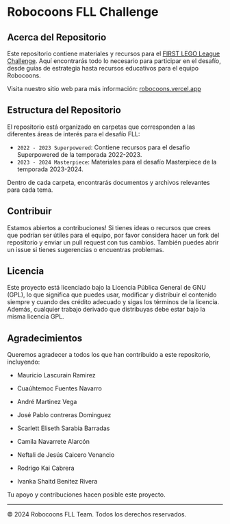 # Robocoons FLL Challenge

## Acerca del Repositorio

Este repositorio contiene materiales y recursos para el [FIRST LEGO League Challenge](https://www.firstlegoleagues.mx/fll-challenge/). Aquí encontrarás todo lo necesario para participar en el desafío, desde guías de estrategia hasta recursos educativos para el equipo Robocoons.

Visita nuestro sitio web para más información: [robocoons.vercel.app](https://robocoons.vercel.app/)

## Estructura del Repositorio

El repositorio está organizado en carpetas que corresponden a las diferentes áreas de interés para el desafío FLL:

- `2022 - 2023 Superpowered`: Contiene recursos para el desafío Superpowered de la temporada 2022-2023.
- `2023 - 2024 Masterpiece`: Materiales para el desafío Masterpiece de la temporada 2023-2024.

Dentro de cada carpeta, encontrarás documentos y archivos relevantes para cada tema.

## Contribuir

Estamos abiertos a contribuciones! Si tienes ideas o recursos que crees que podrían ser útiles para el equipo, por favor considera hacer un fork del repositorio y enviar un pull request con tus cambios. También puedes abrir un issue si tienes sugerencias o encuentras problemas.

## Licencia

Este proyecto está licenciado bajo la Licencia Pública General de GNU (GPL), lo que significa que puedes usar, modificar y distribuir el contenido siempre y cuando des crédito adecuado y sigas los términos de la licencia. Además, cualquier trabajo derivado que distribuyas debe estar bajo la misma licencia GPL.


## Agradecimientos

Queremos agradecer a todos los que han contribuido a este repositorio, incluyendo:

- Mauricio Lascurain Ramirez
- Cuaúhtemoc Fuentes Navarro
- André Martinez Vega
- José Pablo contreras Dominguez
- Scarlett Eliseth Sarabia Barradas
- Camila Navarrete Alarcón 

- Neftali de Jesús Caicero Venancio
- Rodrigo Kai Cabrera
- Ivanka Shaitd Benitez Rivera

Tu apoyo y contribuciones hacen posible este proyecto.

---

© 2024 Robocoons FLL Team. Todos los derechos reservados.
